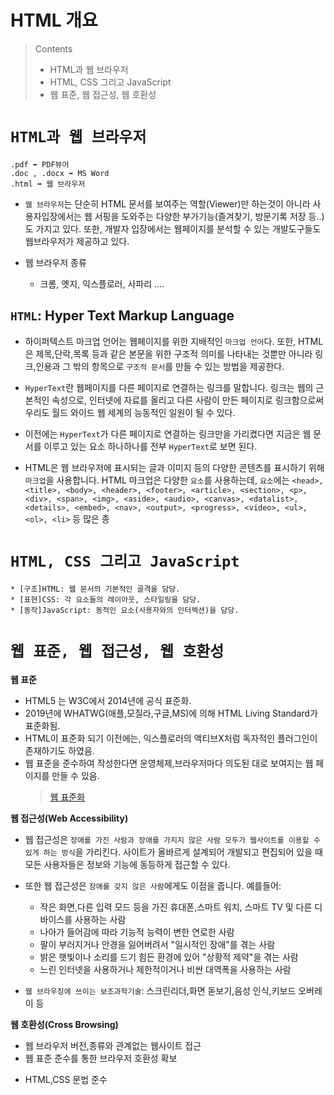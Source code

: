 # HTML 개요

> Contents
>
> - HTML과 웹 브라우저
> - HTML, CSS 그리고 JavaScript
> - 웹 표준, 웹 접근성, 웹 호환성

# `HTML과 웹 브라우저`

```
.pdf ➡️ PDF뷰어
.doc , .docx ➡️ MS Word
.html ➡️ 웹 브라우저
```

- `웹 브라우저`는 단순히 HTML 문서를 보여주는 역할(Viewer)만 하는것이 아니라
  사용자입장에서는 웹 서핑을 도와주는 다양한 부가기능(즐겨찾기, 방문기록 저장 등..)도 가지고 있다. 또한, 개발자 입장에서는 웹페이지를 분석할 수 있는 개발도구들도 웹브라우저가 제공하고 있다.

- 웹 브라우저 종류

  - 크롬, 엣지, 익스플로러, 사파리 ....

## `HTML`: Hyper Text Markup Language

- 하이퍼텍스트 마크업 언어는 웹페이지를 위한 지배적인 `마크업 언어`다. 또한, HTML은 제목,단락,목록 등과 같은 본문을 위한 구조적 의미를 나타내는 것뿐만 아니라 링크,인용과 그 밖의 항목으로 `구조적 문서`를 만들 수 있는 방법을 제공한다.

- `HyperText`란 웹페이지를 다른 페이지로 연결하는 링크를 말합니다. 링크는 웹의 근본적인 속성으로, 인터넷에 자료를 올리고 다른 사람이 만든 페이지로 링크함으로써 우리도 월드 와이드 웹 세계의 능동적인 일원이 될 수 있다.

- 이전에는 `HyperText`가 다른 페이지로 연결하는 링크만을 가리켰다면 지금은 웹 문서를 이루고 있는 요소 하나하나를 전부 `HyperText`로 보면 된다.

- HTML은 웹 브라우저에 표시되는 글과 이미지 등의 다양한 콘텐츠를 표시하기 위해 `마크업`을 사용합니다. HTML 마크업은 다양한 `요소`를 사용하는데, `요소`에는 `<head>, <title>, <body>, <header>, <footer>, <article>, <section>, <p>, <div>, <span>, <img>, <aside>, <audio>, <canvas>, <datalist>, <details>, <embed>, <nav>, <output>, <progress>, <video>, <ul>, <ol>, <li>` 등 많은 종

# `HTML, CSS 그리고 JavaScript`

```
* [구조]HTML: 웹 문서의 기본적인 골격을 담당.
* [표현]CSS: 각 요소들의 레이아웃, 스타일링을 담당.
* [동작]JavaScript: 동적인 요소(사용자와의 인터렉션)을 담당.
```

# `웹 표준, 웹 접근성, 웹 호환성`

**웹 표준**

- HTML5 는 W3C에서 2014년에 공식 표준화.
- 2019년에 WHATWG(애플,모질라,구글,MS)에 의해 HTML Living Standard가 표준화됨.
- HTML이 표준화 되기 이전에는, 익스플로러의 액티브X처럼 독자적인 플러그인이 존재하기도 하였음.
- 웹 표준을 준수하여 작성한다면 운영체제,브라우저마다 의도된 대로 보여지는 웹 페이지를 만들 수 있음.
  > [웹 표준화](https://library.gabia.com/contents/domain/2614/)

**웹 접근성(Web Accessibility)**

- 웹 접근성은 `장애를 가진 사람과 장애를 가지지 않은 사람 모두가 웹사이트를 이용할 수 있게 하는 방식`을 가리킨다. 사이트가 올바르게 설계되어 개발되고 편집되어 있을 때 모든 사용자들은 정보와 기능에 동등하게 접근할 수 있다.

- 또한 웹 접근성은 `장애를 갖지 않은 사람`에게도 이점을 줍니다. 예를들어:
  - 작은 화면,다른 입력 모드 등을 가진 휴대폰,스마트 워치, 스마트 TV 및 다른 디바이스를 사용하는 사람
  - 나아가 들어감에 따라 기능적 능력이 변한 연로한 사람
  - 팔이 부러지거나 안경을 잃어버려서 "일시적인 장애"를 겪는 사람
  - 밝은 햇빛이나 소리를 드기 힘든 환경에 있어 "상황적 제약"을 겪는 사람
  - 느린 인터넷을 사용하거나 제한적이거나 비싼 대역폭을 사용하는 사람
- `웹 브라우징에 쓰이는 보조과학기술`: 스크린리더,화면 돋보기,음성 인식,키보드 오버레이 등

**웹 호환성(Cross Browsing)**

- 웹 브라우저 버전,종류와 관계없는 웹사이트 접근
- 웹 표준 준수를 통한 브라우저 호환성 확보

* HTML,CSS 문법 준수
